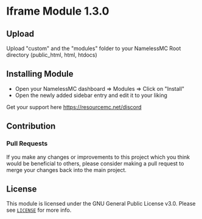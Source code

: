 # Iframe Module 1.3.0
## Upload
Upload "custom" and the "modules" folder to your NamelessMC Root directory (public_html, html, htdocs)

## Installing Module
- Open your NamelessMC dashboard => Modules => Click on "Install"
- Open the newly added sidebar entry and edit it to your liking

Get your support here https://resourcemc.net/discord

## Contribution
### Pull Requests
If you make any changes or improvements to this project which you think would be beneficial to others, please consider making a pull request to merge your changes back into the main project.

## License
This module is licensed under the GNU General Public License v3.0. Please see [`LICENSE`](https://github.com/GIGABAIT-Official/Iframe/blob/main/LICENSE) for more info.
